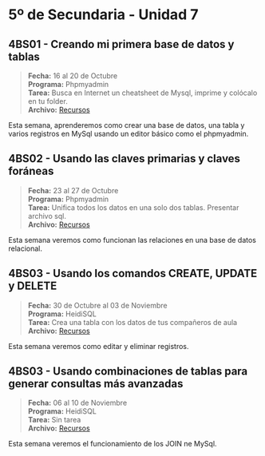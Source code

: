 # 5º de Secundaria - Unidad 7

## 4BS01 - Creando mi primera base de datos y tablas

> **Fecha:** 16 al 20 de Octubre<br> **Programa:** Phpmyadmin<br> **Tarea:** Busca en Internet un cheatsheet de Mysql, imprime y colócalo en tu folder.<br> **Archivo:** [Recursos](https://app.box.com/s/j6839vt1pzeteundyj91v2v9nsp5w9qp)

Esta semana, aprenderemos como crear una base de datos, una tabla y varios registros en MySql usando un editor básico como el phpmyadmin.

## 4BS02 - Usando las claves primarias y claves foráneas

> **Fecha:** 23 al 27 de Octubre<br> **Programa:** Phpmyadmin<br> **Tarea:** Unifica todos los datos en una solo dos tablas. Presentar archivo sql.<br> **Archivo:** [Recursos](https://app.box.com/s/j6839vt1pzeteundyj91v2v9nsp5w9qp)

Esta semana veremos como funcionan las relaciones en una base de datos relacional.

## 4BS03 -  Usando los comandos CREATE, UPDATE y DELETE

> **Fecha:** 30 de Octubre al 03 de Noviembre<br> **Programa:** HeidiSQL<br> **Tarea:** Crea una tabla con los datos de tus compañeros de aula<br> **Archivo:** [Recursos](https://app.box.com/s/j6839vt1pzeteundyj91v2v9nsp5w9qp)

Esta semana veremos como editar y eliminar registros.

<div class="currentTheme">

## 4BS03 -  Usando combinaciones de tablas para generar consultas más avanzadas

> **Fecha:** 06 al 10 de Noviembre<br> **Programa:** HeidiSQL<br> **Tarea:** Sin tarea<br> **Archivo:** [Recursos](https://app.box.com/s/j6839vt1pzeteundyj91v2v9nsp5w9qp)

Esta semana veremos el funcionamiento de los JOIN ne MySql.

</div>